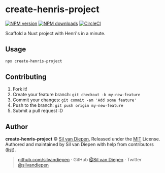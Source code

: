 # create-henris-project

[![NPM version](https://badgen.net/npm/v/create-henris-project)](https://npmjs.com/package/create-henris-project) 
[![NPM downloads](https://badgen.net/npm/dm/create-henris-project)](https://npmjs.com/package/create-henris-project) 
[![CircleCI](https://badgen.net/circleci/github/silvandiepen/create-henris-project/master)](https://circleci.com/gh/silvandiepen/create-henris-project/tree/master)

Scaffold a Nuxt project with Henri's in a minute.

## Usage

```bash
npx create-henris-project
```

## Contributing

1. Fork it!
2. Create your feature branch: `git checkout -b my-new-feature`
3. Commit your changes: `git commit -am 'Add some feature'`
4. Push to the branch: `git push origin my-new-feature`
5. Submit a pull request :D

## Author

**create-henris-project** © [Sil van Diepen](https://github.com/henris-style), Released under the [MIT](./LICENSE) License.<br>
Authored and maintained by Sil van Diepen with help from contributors ([list](https://github.com/henris-style/create-henris-project/contributors)).

> [github.com/silvandiepen](https://github.com/silvandiepen) · GitHub [@Sil van Diepen](https://github.com/silvandiepen) · Twitter [@silvandiepen](https://twitter.com/silvandiepen)
